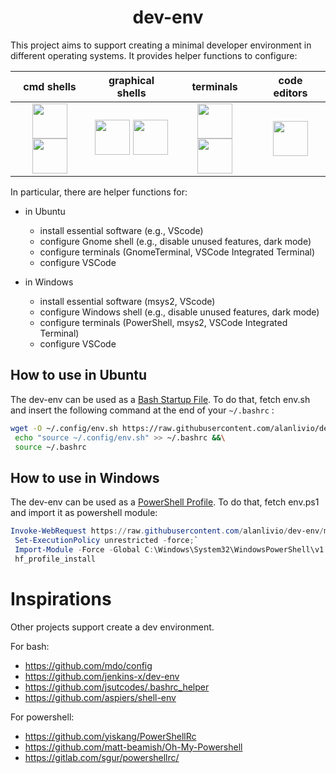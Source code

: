 <h1 align="center">dev-env</h1>

This project aims to support creating a minimal developer environment in different
operating systems. It provides helper functions to configure:

| cmd shells | graphical shells | terminals | code editors |
| :-: | :-: | :-: | :-: |
| <img width="56" height="56" src="https://upload.wikimedia.org/wikipedia/commons/2/20/Bash_Logo_black_and_white_icon_only.svg"><img width="56" height="56" src="https://upload.wikimedia.org/wikipedia/commons/a/af/PowerShell_Core_6.0_icon.png"> | <img width="56" height="56" src="https://upload.wikimedia.org/wikipedia/commons/thumb/1/15/Gnome-start-here.svg/1024px-Gnome-start-here.svg.png"> <img width="56" height="56" src="https://upload.wikimedia.org/wikipedia/commons/thumb/5/5f/Windows_logo_-_2012.svg/1024px-Windows_logo_-_2012.svg.png"> | <img width="56" height="56" src="https://upload.wikimedia.org/wikipedia/commons/0/01/Windows_Terminal_Logo_256x256.png"> <img width="56" height="56" src="https://upload.wikimedia.org/wikipedia/commons/thumb/d/da/GNOME_Terminal_icon_2019.svg/1024px-GNOME_Terminal_icon_2019.svg.png"> |  <img width="56" height="56" src="https://upload.wikimedia.org/wikipedia/commons/2/2d/Visual_Studio_Code_1.18_icon.svg">

In particular, there are helper functions for:

* in Ubuntu
  + install essential software (e.g., VScode)
  + configure Gnome shell (e.g., disable unused features, dark mode)
  + configure terminals (GnomeTerminal, VSCode Integrated Terminal)
  + configure VSCode

* in Windows
  + install essential software (msys2, VScode)
  + configure Windows shell (e.g., disable unused features, dark mode)
  + configure terminals (PowerShell, msys2, VSCode Integrated Terminal)
  + configure VSCode

## How to use in Ubuntu

The dev-env can be used as a [Bash Startup File](https://www.gnu.org/software/bash/manual/html_node/Bash-Startup-Files.html).
To do that, fetch env.sh and insert the following command at the end of your `~/.bashrc` :

``` bash
wget -O ~/.config/env.sh https://raw.githubusercontent.com/alanlivio/dev-env/master/env.sh &&\
 echo "source ~/.config/env.sh" >> ~/.bashrc &&\
 source ~/.bashrc
```

## How to use in Windows

The dev-env can be used as a [PowerShell Profile](https://docs.microsoft.com/en-us/powershell/module/microsoft.powershell.core/about/about_profiles?view=powershell-7).
To do that, fetch env.ps1 and import it as powershell module:

``` powershell
Invoke-WebRequest https://raw.githubusercontent.com/alanlivio/dev-env/master/env.ps1 -OutFile C:\Windows\System32\WindowsPowerShell\v1.0\env.ps1;`
 Set-ExecutionPolicy unrestricted -force;`
 Import-Module -Force -Global C:\Windows\System32\WindowsPowerShell\v1.0\env.ps1;`
 hf_profile_install
```

# Inspirations

Other projects support create a dev environment.

For bash:

* https://github.com/mdo/config
* https://github.com/jenkins-x/dev-env
* https://github.com/jsutcodes/.bashrc_helper
* https://github.com/aspiers/shell-env

For powershell:

* https://github.com/yiskang/PowerShellRc
* https://github.com/matt-beamish/Oh-My-Powershell
* https://gitlab.com/sgur/powershellrc/
